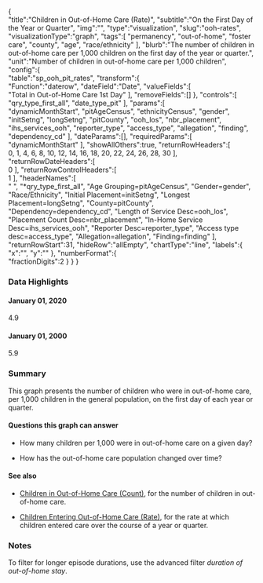 {  
   "title":"Children in Out-of-Home Care (Rate)",
   "subtitle":"On the First Day of the Year or Quarter",
   "img":"",
   "type":"visualization",
   "slug":"ooh-rates",
   "visualizationType":"graph",
   "tags":[ 
      "permanency",
      "out-of-home",
      "foster care",
      "county",
      "age",
      "race/ethnicity"
   ],
   "blurb":"The number of children in out-of-home care per 1,000 children on the first day of the year or quarter.",
   "unit":"Number of children in out-of-home care per 1,000 children",
   "config":{  
      "table":"sp_ooh_pit_rates",
      "transform":{  
         "Function":"daterow",
         "dateField":"Date",
         "valueFields":[  
            "Total in Out-of-Home Care 1st Day"
         ],
         "removeFields":[]
      },
      "controls":[  
         "qry_type_first_all",
         "date_type_pit"
      ],
      "params":[  
         "dynamicMonthStart",
         "pitAgeCensus",
         "ethnicityCensus",
         "gender",
         "initSetng",
         "longSetng",
         "pitCounty",
         "ooh_los",
         "nbr_placement",
         "ihs_services_ooh",
         "reporter_type",
         "access_type",
         "allegation",
         "finding",
         "dependency_cd"
      ],
      "dateParams":[],
      "requiredParams":[  
         "dynamicMonthStart"
      ],
      "showAllOthers":true,
      "returnRowHeaders":[  
         0,
         1,
         4,
         6,
         8,
         10,
         12,
         14,
         16,
         18,
         20,
         22,
         24,
         26,
         28,
         30
      ],
      "returnRowDateHeaders":[  
         0
      ],
      "returnRowControlHeaders":[  
         1
      ],
      "headerNames":[  
         "&nbsp;",
         "*qry_type_first_all",
         "Age Grouping=pitAgeCensus",
         "Gender=gender",
         "Race/Ethnicity",
         "Initial Placement=initSetng",
         "Longest Placement=longSetng",
         "County=pitCounty",
         "Dependency=dependency_cd",
         "Length of Service Desc=ooh_los",
         "Placement Count Desc=nbr_placement",
         "In-Home Service Desc=ihs_services_ooh",
         "Reporter Desc=reporter_type",
         "Access type desc=access_type",
         "Allegation=allegation",
         "Finding=finding"
      ],
      "returnRowStart":31,
      "hideRow":"allEmpty",
      "chartType":"line",
      "labels":{  
         "x":"",
         "y":""
      },
      "numberFormat":{  
         "fractionDigits":2
      }
   }
}

### Data Highlights

<div class="stat">
    <h4>January 01, 2020</h4>
    <p>4.9</p>
</div>

<div class="stat">
    <h4>January 01, 2000</h4>
    <p>5.9</p>
</div>

### Summary

This graph presents the number of children who were in out-of-home care, per 1,000 children in the general population, on the first day of each year or quarter. 

#### Questions this graph can answer

- How many children per 1,000 were in out-of-home care on a given day?

- How has the out-of-home care population changed over time?

#### See also

- [Children in Out-of-Home Care (Count)](https://portal.cssat.org/visualizations/ooh-counts), for the number of children in out-of-home care.

- [Children Entering Out-of-Home Care (Rate)](https://portal.cssat.org/visualizations/ooh-entry-rates), for the rate at which children entered care over the course of a year or quarter.


### Notes

To filter for longer episode durations, use the advanced filter *duration of out-of-home stay*.
